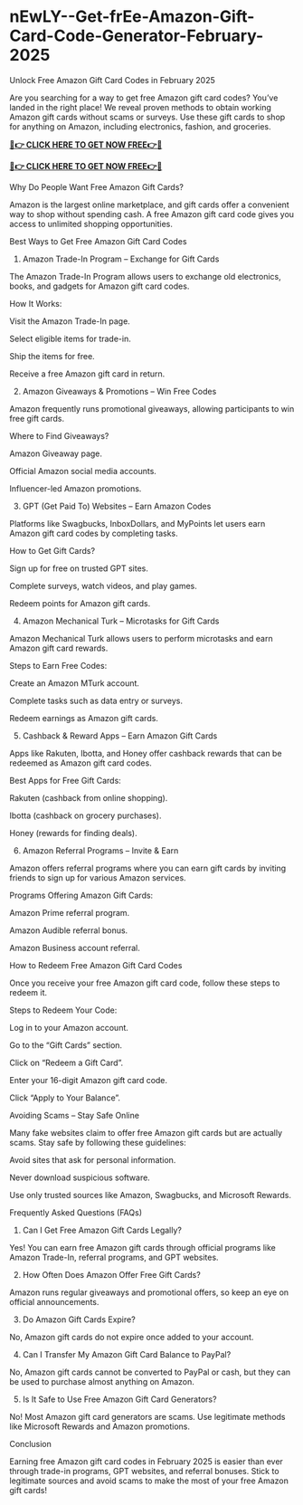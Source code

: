 # nEwLY--Get-frEe-Amazon-Gift-Card-Code-Generator-February-2025
Unlock Free Amazon Gift Card Codes in February 2025

Are you searching for a way to get free Amazon gift card codes? You’ve landed in the right place! We reveal proven methods to obtain working Amazon gift cards without scams or surveys. Use these gift cards to shop for anything on Amazon, including electronics, fashion, and groceries.

**[🎁👉 CLICK HERE TO GET NOW FREE👉🎁](https://jahanhubspot.com/amazon/)**

**[🎁👉 CLICK HERE TO GET NOW FREE👉🎁](https://jahanhubspot.com/amazon/)**

Why Do People Want Free Amazon Gift Cards?

Amazon is the largest online marketplace, and gift cards offer a convenient way to shop without spending cash. A free Amazon gift card code gives you access to unlimited shopping opportunities.

Best Ways to Get Free Amazon Gift Card Codes

1. Amazon Trade-In Program – Exchange for Gift Cards

The Amazon Trade-In Program allows users to exchange old electronics, books, and gadgets for Amazon gift card codes.

How It Works:

Visit the Amazon Trade-In page.

Select eligible items for trade-in.

Ship the items for free.

Receive a free Amazon gift card in return.

2. Amazon Giveaways & Promotions – Win Free Codes

Amazon frequently runs promotional giveaways, allowing participants to win free gift cards.

Where to Find Giveaways?

Amazon Giveaway page.

Official Amazon social media accounts.

Influencer-led Amazon promotions.

3. GPT (Get Paid To) Websites – Earn Amazon Codes

Platforms like Swagbucks, InboxDollars, and MyPoints let users earn Amazon gift card codes by completing tasks.

How to Get Gift Cards?

Sign up for free on trusted GPT sites.

Complete surveys, watch videos, and play games.

Redeem points for Amazon gift cards.

4. Amazon Mechanical Turk – Microtasks for Gift Cards

Amazon Mechanical Turk allows users to perform microtasks and earn Amazon gift card rewards.

Steps to Earn Free Codes:

Create an Amazon MTurk account.

Complete tasks such as data entry or surveys.

Redeem earnings as Amazon gift cards.

5. Cashback & Reward Apps – Earn Amazon Gift Cards

Apps like Rakuten, Ibotta, and Honey offer cashback rewards that can be redeemed as Amazon gift card codes.

Best Apps for Free Gift Cards:

Rakuten (cashback from online shopping).

Ibotta (cashback on grocery purchases).

Honey (rewards for finding deals).

6. Amazon Referral Programs – Invite & Earn

Amazon offers referral programs where you can earn gift cards by inviting friends to sign up for various Amazon services.

Programs Offering Amazon Gift Cards:

Amazon Prime referral program.

Amazon Audible referral bonus.

Amazon Business account referral.

How to Redeem Free Amazon Gift Card Codes

Once you receive your free Amazon gift card code, follow these steps to redeem it.

Steps to Redeem Your Code:

Log in to your Amazon account.

Go to the “Gift Cards” section.

Click on “Redeem a Gift Card”.

Enter your 16-digit Amazon gift card code.

Click “Apply to Your Balance”.

Avoiding Scams – Stay Safe Online

Many fake websites claim to offer free Amazon gift cards but are actually scams. Stay safe by following these guidelines:

Avoid sites that ask for personal information.

Never download suspicious software.

Use only trusted sources like Amazon, Swagbucks, and Microsoft Rewards.

Frequently Asked Questions (FAQs)

1. Can I Get Free Amazon Gift Cards Legally?

Yes! You can earn free Amazon gift cards through official programs like Amazon Trade-In, referral programs, and GPT websites.

2. How Often Does Amazon Offer Free Gift Cards?

Amazon runs regular giveaways and promotional offers, so keep an eye on official announcements.

3. Do Amazon Gift Cards Expire?

No, Amazon gift cards do not expire once added to your account.

4. Can I Transfer My Amazon Gift Card Balance to PayPal?

No, Amazon gift cards cannot be converted to PayPal or cash, but they can be used to purchase almost anything on Amazon.

5. Is It Safe to Use Free Amazon Gift Card Generators?

No! Most Amazon gift card generators are scams. Use legitimate methods like Microsoft Rewards and Amazon promotions.

Conclusion

Earning free Amazon gift card codes in February 2025 is easier than ever through trade-in programs, GPT websites, and referral bonuses. Stick to legitimate sources and avoid scams to make the most of your free Amazon gift cards!
